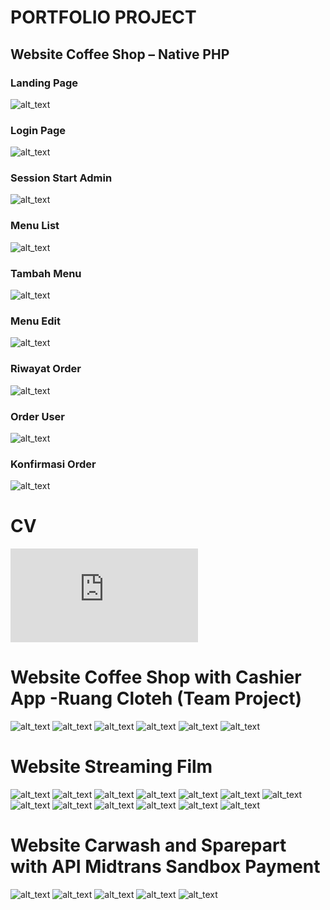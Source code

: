 # PORTFOLIO PROJECT
## Website Coffee Shop – Native PHP
### Landing Page
![alt_text](https://github.com/rendyirawann/PDF_portfolio/blob/master/centseico/CENTSEICO-Coffee%20Landing%20Page.png?raw=true)
### Login Page
![alt_text](https://github.com/rendyirawann/PDF_portfolio/blob/master/centseico/CENTSEICO-Coffee%20Login.png?raw=true)
### Session Start Admin
![alt_text](https://github.com/rendyirawann/PDF_portfolio/blob/master/centseico/CENTSEICO-Coffee%20User-1.png?raw=true)
### Menu List
![alt_text](https://github.com/rendyirawann/PDF_portfolio/blob/master/centseico/CENTSEICO-Coffee%20Menu%20List.png?raw=true)
### Tambah Menu
![alt_text](https://github.com/rendyirawann/PDF_portfolio/blob/master/centseico/CENTSEICO-Coffee%20Tambah%20Menu.png?raw=true)
### Menu Edit
![alt_text](https://github.com/rendyirawann/PDF_portfolio/blob/master/centseico/CENTSEICO-Coffee%20Menu%20Edit.png?raw=true)
### Riwayat Order
![alt_text](https://github.com/rendyirawann/PDF_portfolio/blob/master/centseico/CENTSEICO-Coffee%20Riwayat%20Order.png?raw=true)
### Order User
![alt_text](https://github.com/rendyirawann/PDF_portfolio/blob/master/centseico/CENTSEICO-Coffee%20Menu%20Order%20User.png?raw=true)
### Konfirmasi Order
![alt_text](https://github.com/rendyirawann/PDF_portfolio/blob/master/centseico/CENTSEICO-Coffee%20Konfirmasi%20Order.png?raw=true)


###
###
# CV
![alt_text](https://github.com/rendyirawann/PDF_portfolio/blob/master/CV_Rendy%20Irawan.pdf?raw=true)
 

 
# Website Coffee Shop with Cashier App -Ruang Cloteh (Team Project)
![alt_text](https://github.com/rendyirawann/PDF_portfolio/blob/master/ruang-cloteh/Dashboard-Ruang-Cloteh%20List%20Menu.png?raw=true)
![alt_text](https://github.com/rendyirawann/PDF_portfolio/blob/master/ruang-cloteh/Dashboard-Ruang-Cloteh.png?raw=true)
![alt_text](https://github.com/rendyirawann/PDF_portfolio/blob/master/ruang-cloteh/Dashboard-Ruang-Cloteh%20Tambah%20Menu.png?raw=true)
![alt_text](https://github.com/rendyirawann/PDF_portfolio/blob/master/ruang-cloteh/Dashboard-Ruang-Cloteh%20Riwayat%20Order.png?raw=true)
![alt_text](https://github.com/rendyirawann/PDF_portfolio/blob/master/ruang-cloteh/Dashboard-Ruang-Cloteh%20Order%20Menu.png?raw=true)
![alt_text](https://github.com/rendyirawann/PDF_portfolio/blob/master/ruang-cloteh/Login-Ruang-Cloteh.png?raw=true)




 
# Website Streaming Film
![alt_text](https://github.com/rendyirawann/rendev-RenFlix/blob/main/Admin%20-%20RenFlix%20(1).png?raw=true)
![alt_text](https://github.com/rendyirawann/rendev-RenFlix/blob/main/Admin%20-%20RenFlix%20(2).png?raw=true)
![alt_text](https://github.com/rendyirawann/rendev-RenFlix/blob/main/Admin%20-%20RenFlix%20(3).png?raw=true)
![alt_text](https://github.com/rendyirawann/rendev-RenFlix/blob/main/Admin%20-%20RenFlix%20(4).png?raw=true)
![alt_text](https://github.com/rendyirawann/rendev-RenFlix/blob/main/Admin%20-%20RenFlix%20(5).png?raw=true)
![alt_text](https://github.com/rendyirawann/rendev-RenFlix/blob/main/Admin%20-%20RenFlix%20(6).png?raw=true)
![alt_text](https://github.com/rendyirawann/rendev-RenFlix/blob/main/Admin%20-%20RenFlix%20(7).png?raw=true)
![alt_text](https://github.com/rendyirawann/rendev-RenFlix/blob/main/RenFlix%20(1).png?raw=true)
![alt_text](https://github.com/rendyirawann/rendev-RenFlix/blob/main/RenFlix%20(2).png?raw=true)
![alt_text](https://github.com/rendyirawann/rendev-RenFlix/blob/main/RenFlix.png?raw=true)
![alt_text](https://github.com/rendyirawann/rendev-RenFlix/blob/main/landing-page.png?raw=true)
![alt_text](https://github.com/rendyirawann/rendev-RenFlix/blob/main/login-form.png?raw=true)
![alt_text](https://github.com/rendyirawann/rendev-RenFlix/blob/main/signup-form.png?raw=true)
 


   
# Website Carwash and Sparepart with API Midtrans Sandbox Payment
![alt_text](https://github.com/rendyirawann/PDF_portfolio/blob/master/cukez/CUKEZ-Panel-Admin%20Order%20Payment.png?raw=true)
![alt_text](https://github.com/rendyirawann/PDF_portfolio/blob/master/cukez/CUKEZ-Panel-Admin%20Order%20Payment1.png?raw=true)
![alt_text](https://github.com/rendyirawann/PDF_portfolio/blob/master/cukez/CUKEZ-Panel-User%20List%20Reservation.png?raw=true)
![alt_text](https://github.com/rendyirawann/PDF_portfolio/blob/master/cukez/CUKEZ-Panel-User%20Manage%20Reservation.png?raw=true)
![alt_text](https://github.com/rendyirawann/PDF_portfolio/blob/master/cukez/Cukez-Report-Print.png?raw=true)
 

